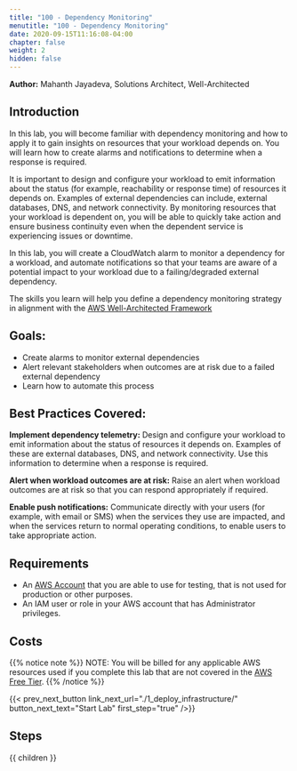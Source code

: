 ```yaml
---
title: "100 - Dependency Monitoring"
menutitle: "100 - Dependency Monitoring"
date: 2020-09-15T11:16:08-04:00
chapter: false
weight: 2
hidden: false
---
```


**Author:** Mahanth Jayadeva, Solutions Architect, Well-Architected

## Introduction

In this lab, you will become familiar with dependency monitoring and how to apply it to gain insights on resources that your workload depends on. You will learn how to create alarms and notifications to determine when a response is required.

It is important to design and configure your workload to emit information about the status (for example, reachability or response time) of resources it depends on. Examples of external dependencies can include, external databases, DNS, and network connectivity. By monitoring resources that your workload is dependent on, you will be able to quickly take action and ensure business continuity even when the dependent service is experiencing issues or downtime.

In this lab, you will create a CloudWatch alarm to monitor a dependency for a workload, and automate notifications so that your teams are aware of a potential impact to your workload due to a failing/degraded external dependency.

The skills you learn will help you define a dependency monitoring strategy in alignment with the [AWS Well-Architected Framework](https://aws.amazon.com/architecture/well-architected/)

## Goals:

* Create alarms to monitor external dependencies
* Alert relevant stakeholders when outcomes are at risk due to a failed external dependency
* Learn how to automate this process

## Best Practices Covered:

**Implement dependency telemetry:** Design and configure your workload to emit information about the status of resources it depends on. Examples of these are external databases, DNS, and network connectivity. Use this information to determine when a response is required.

**Alert when workload outcomes are at risk:** Raise an alert when workload outcomes are at risk so that you can respond appropriately if required.

**Enable push notifications:** Communicate directly with your users (for example, with email or SMS) when the services they use are impacted, and when the services return to normal operating conditions, to enable users to take appropriate action.

## Requirements

* An [AWS Account](https://portal.aws.amazon.com/gp/aws/developer/registration/index.html) that you are able to use for testing, that is not used for production or other purposes.
* An IAM user or role in your AWS account that has Administrator privileges.

## Costs
{{% notice note %}}
NOTE: You will be billed for any applicable AWS resources used if you complete this lab that are not covered in the [AWS Free Tier](https://aws.amazon.com/free/).
{{% /notice %}}

{{< prev_next_button link_next_url="./1_deploy_infrastructure/" button_next_text="Start Lab" first_step="true" />}}

## Steps
{{ children }}
